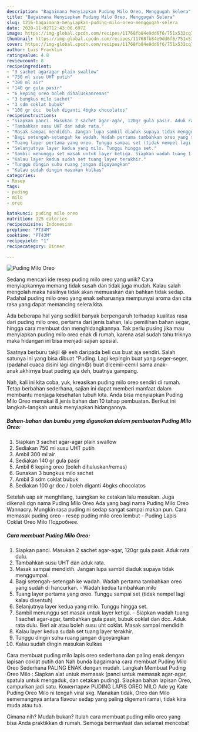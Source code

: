```yaml
---
description: "Bagaimana Menyiapkan Puding Milo Oreo, Menggugah Selera"
title: "Bagaimana Menyiapkan Puding Milo Oreo, Menggugah Selera"
slug: 1216-bagaimana-menyiapkan-puding-milo-oreo-menggugah-selera
date: 2020-11-02T12:43:06.697Z
image: https://img-global.cpcdn.com/recipes/11768fb84e9dd6f6/751x532cq70/puding-milo-oreo-foto-resep-utama.jpg
thumbnail: https://img-global.cpcdn.com/recipes/11768fb84e9dd6f6/751x532cq70/puding-milo-oreo-foto-resep-utama.jpg
cover: https://img-global.cpcdn.com/recipes/11768fb84e9dd6f6/751x532cq70/puding-milo-oreo-foto-resep-utama.jpg
author: Luis Franklin
ratingvalue: 4.8
reviewcount: 8
recipeingredient:
- "3 sachet agaragar plain swallow"
- "750 ml susu UHT putih"
- "300 ml air"
- "140 gr gula pasir"
- "6 keping oreo boleh dihaluskanremas"
- "3 bungkus milo sachet"
- "3 sdm coklat bubuk"
- "100 gr dcc  boleh diganti 4bgks chocolatos"
recipeinstructions:
- "Siapkan panci. Masukan 2 sachet agar-agar, 120gr gula pasir. Aduk rata dulu."
- "Tambahkan susu UHT dan aduk rata."
- "Masak sampai mendidih. Jangan lupa sambil diaduk supaya tidak menggumpal."
- "Bagi setengah-setengah ke wadah. Wadah pertama tambahkan oreo yang sudah di hancurkan. Wadah kedua tambahkan milo"
- "Tuang layer pertama yang oreo. Tunggu sampai set (tidak nempel lagi kalau disentuh)"
- "Selanjutnya layer kedua yang milo. Tunggu hingga set."
- "Sambil menunggu set masak untuk layer ketiga. Siapkan wadah tuang 1 sachet agar-agar, tambahkan gula pasir, bubuk coklat dan dcc. Aduk rata dulu. Beri air atau boleh susu uht coklat. Masak sampai mendidih"
- "Kalau layer kedua sudah set tuang layer terakhir."
- "Tunggu dingin suhu ruang jangan digoyangkan"
- "Kalau sudah dingin masukan kulkas"
categories:
- Resep
tags:
- puding
- milo
- oreo

katakunci: puding milo oreo 
nutrition: 125 calories
recipecuisine: Indonesian
preptime: "PT34M"
cooktime: "PT43M"
recipeyield: "1"
recipecategory: Dinner

---
```



![Puding Milo Oreo](https://img-global.cpcdn.com/recipes/11768fb84e9dd6f6/751x532cq70/puding-milo-oreo-foto-resep-utama.jpg)

Sedang mencari ide resep puding milo oreo yang unik? Cara menyiapkannya memang tidak susah dan tidak juga mudah. Kalau salah mengolah maka hasilnya tidak akan memuaskan dan bahkan tidak sedap. Padahal puding milo oreo yang enak seharusnya mempunyai aroma dan cita rasa yang dapat memancing selera kita.

Ada beberapa hal yang sedikit banyak berpengaruh terhadap kualitas rasa dari puding milo oreo, pertama dari jenis bahan, lalu pemilihan bahan segar, hingga cara membuat dan menghidangkannya. Tak perlu pusing jika mau menyiapkan puding milo oreo enak di rumah, karena asal sudah tahu triknya maka hidangan ini bisa menjadi sajian spesial.

Saatnya berburu takjil 😂 eeh daripada beli cus buat aja sendiri. Salah satunya ini yang bisa dibuat &#34;Puding. Lagi kepingin buat yang seger-seger, (padahal cuaca disini lagi dingin😅) buat dicemil-cemil sama anak-anak.akhirnya buat puding aja deh, buatnya gampang.


Nah, kali ini kita coba, yuk, kreasikan puding milo oreo sendiri di rumah. Tetap berbahan sederhana, sajian ini dapat memberi manfaat dalam membantu menjaga kesehatan tubuh kita. Anda bisa menyiapkan Puding Milo Oreo memakai 8 jenis bahan dan 10 tahap pembuatan. Berikut ini langkah-langkah untuk menyiapkan hidangannya.

<!--inarticleads1-->

##### Bahan-bahan dan bumbu yang digunakan dalam pembuatan Puding Milo Oreo:

1. Siapkan 3 sachet agar-agar plain swallow
1. Sediakan 750 ml susu UHT putih
1. Ambil 300 ml air
1. Sediakan 140 gr gula pasir
1. Ambil 6 keping oreo (boleh dihaluskan/remas)
1. Gunakan 3 bungkus milo sachet
1. Ambil 3 sdm coklat bubuk
1. Sediakan 100 gr dcc / boleh diganti 4bgks chocolatos


Setelah uap air menghilang, tuangkan ke cetakan lalu masukan. Juga dikenali dgn nama Puding Milo Oreo Ada yang bagi nama Puding Milo Oreo Wannacry. Mungkin rasa puding ni sedap sangat sampai makan pun. Cara memasak puding oreo - resep puding milo oreo lembut - Puding Lapis Coklat Oreo Milo Подробнее. 

<!--inarticleads2-->

##### Cara membuat Puding Milo Oreo:

1. Siapkan panci. Masukan 2 sachet agar-agar, 120gr gula pasir. Aduk rata dulu.
1. Tambahkan susu UHT dan aduk rata.
1. Masak sampai mendidih. Jangan lupa sambil diaduk supaya tidak menggumpal.
1. Bagi setengah-setengah ke wadah. Wadah pertama tambahkan oreo yang sudah di hancurkan. - Wadah kedua tambahkan milo
1. Tuang layer pertama yang oreo. Tunggu sampai set (tidak nempel lagi kalau disentuh)
1. Selanjutnya layer kedua yang milo. Tunggu hingga set.
1. Sambil menunggu set masak untuk layer ketiga. - Siapkan wadah tuang 1 sachet agar-agar, tambahkan gula pasir, bubuk coklat dan dcc. Aduk rata dulu. Beri air atau boleh susu uht coklat. Masak sampai mendidih
1. Kalau layer kedua sudah set tuang layer terakhir.
1. Tunggu dingin suhu ruang jangan digoyangkan
1. Kalau sudah dingin masukan kulkas


Cara membuat puding milo lapis oreo sederhana dan paling enak dengan lapisan coklat putih dan Nah bunda bagaimana cara membuat Puding Milo Oreo Sederhana PALING ENAK dengan mudah. Langkah Membuat Puding Oreo Milo : Siapkan alat untuk memasak (panci untuk memasak agar-agar, spatula untuk mengaduk, dan cetakan puding). Siapkan bahan lapisan Oreo, campurkan jadi satu. Коментарии PUDING LAPIS OREO MILO Ade yg Kate Puding Oreo Milo ni tengah viral skg. Manakan tidak, Oreo dan Milo sememangnya antara flavour sedap yang paling digemari ramai, tidak kira muda atau tua. 

Gimana nih? Mudah bukan? Itulah cara membuat puding milo oreo yang bisa Anda praktikkan di rumah. Semoga bermanfaat dan selamat mencoba!
